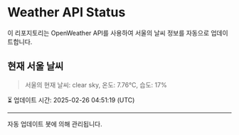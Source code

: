 
# Weather API Status

이 리포지토리는 OpenWeather API를 사용하여 서울의 날씨 정보를 자동으로 업데이트합니다.

## 현재 서울 날씨
> 서울의 현재 날씨: clear sky, 온도: 7.76°C, 습도: 17%

⏳ 업데이트 시간: 2025-02-26 04:51:19 (UTC)

---
자동 업데이트 봇에 의해 관리됩니다.
